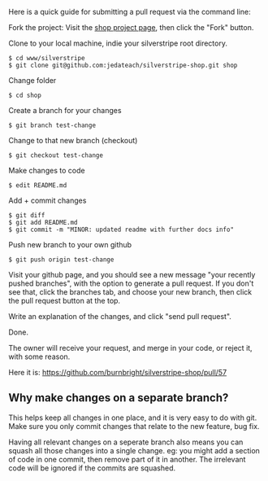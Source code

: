 Here is a quick guide for submitting a pull request via the command line:

Fork the project: Visit the [shop project page](https://github.com/burnbright/silverstripe-shop), then click the "Fork" button.

Clone to your local machine, indie your silverstripe root directory.

    $ cd www/silverstripe
    $ git clone git@github.com:jedateach/silverstripe-shop.git shop

Change folder

    $ cd shop

Create a branch for your changes

    $ git branch test-change

Change to that new branch (checkout)

    $ git checkout test-change

Make changes to code

    $ edit README.md

Add + commit changes

    $ git diff
    $ git add README.md
    $ git commit -m "MINOR: updated readme with further docs info"

Push new branch to your own github

    $ git push origin test-change


Visit your github page, and you should see a new message "your recently pushed branches", with the option to generate a pull request. If you don't see that, click the branches tab, and choose your new branch, then click the pull request button at the top.

Write an explanation of the changes, and click "send pull request".

Done.

The owner will receive your request, and merge in your code, or reject it, with some reason.

Here it is: https://github.com/burnbright/silverstripe-shop/pull/57

## Why make changes on a separate branch?

This helps keep all changes in one place, and it is very easy to do with git. Make sure you only commit changes that relate to the new feature, bug fix.

Having all relevant changes on a seperate branch also means you can squash all those changes into a single change. eg: you might add a section of code in one commit, then remove part of it in another. The irrelevant code will be ignored if the commits are squashed.